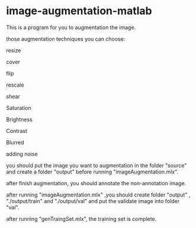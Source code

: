 # image-augmentation-matlab

This is a program for you to augmentation the image.

those augmentation techniques you can choose:

resize

cover

flip

rescale

shear

Saturation

Brightness

Contrast

Blurred

adding noise

you should put the image you want to augmentation in the folder "source" and create a folder "output" before running "imageAugmentation.mlx".

after finish augmentation, you should annotate the non-annotation image.

after running "imageAugmentation.mlx" ,you should create folder "output" , "./output/train" and "./output/val" and put the validate image into folder "val".

after running "genTraingSet.mlx", the training set is complete.

